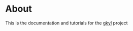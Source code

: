 # About

This is the documentation and tutorials for the
[gkyl](https://github.com/ammarhakim/gkyl) project


